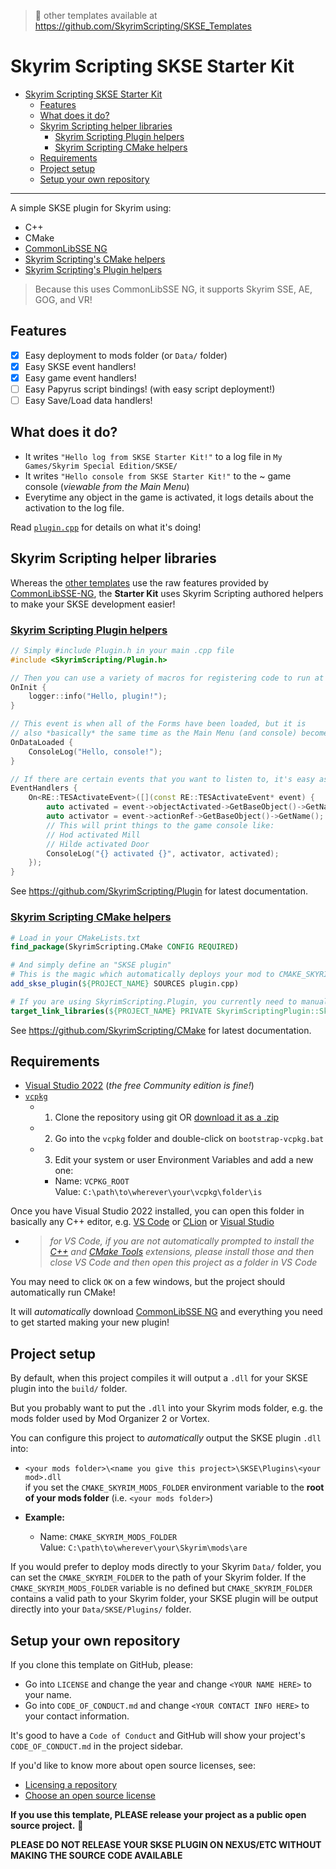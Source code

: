 > 📜 other templates available at https://github.com/SkyrimScripting/SKSE_Templates

# Skyrim Scripting SKSE Starter Kit

- [Skyrim Scripting SKSE Starter Kit](#skyrim-scripting-skse-starter-kit)
  - [Features](#features)
  - [What does it do?](#what-does-it-do)
  - [Skyrim Scripting helper libraries](#skyrim-scripting-helper-libraries)
    - [Skyrim Scripting Plugin helpers](#skyrim-scripting-plugin-helpers)
    - [Skyrim Scripting CMake helpers](#skyrim-scripting-cmake-helpers)
  - [Requirements](#requirements)
  - [Project setup](#project-setup)
  - [Setup your own repository](#setup-your-own-repository)

---

A simple SKSE plugin for Skyrim using:

- C++
- CMake
- [CommonLibSSE NG](https://github.com/CharmedBaryon/CommonLibSSE-NG)
- [Skyrim Scripting's CMake helpers](https://github.com/SkyrimScripting/CMake)
- [Skyrim Scripting's Plugin helpers](https://github.com/SkyrimScripting/Plugin)

> Because this uses CommonLibSSE NG, it supports Skyrim SSE, AE, GOG, and VR!


## Features

- [x] Easy deployment to mods folder (or `Data/` folder)
- [x] Easy SKSE event handlers!
- [x] Easy game event handlers!
- [ ] Easy Papyrus script bindings! (with easy script deployment!)
- [ ] Easy Save/Load data handlers!

## What does it do?

- It writes `"Hello log from SKSE Starter Kit!"` to a log file in `My Games/Skyrim Special Edition/SKSE/`
- It writes `"Hello console from SKSE Starter Kit!"` to the ~ game console (_viewable from the Main Menu_)
- Everytime any object in the game is activated, it logs details about the activation to the log file.

Read [`plugin.cpp`](plugin.cpp) for details on what it's doing!

## Skyrim Scripting helper libraries

Whereas the [other templates](https://github.com/SkyrimScripting/SKSE_Templates) use the raw features provided by [CommonLibSSE-NG](https://github.com/CharmedBaryon/CommonLibSSE-NG), the **Starter Kit** uses Skyrim Scripting authored helpers to make your SKSE development easier!

### [Skyrim Scripting Plugin helpers](https://github.com/skyrimScripting/Plugin)

```cpp
// Simply #include Plugin.h in your main .cpp file
#include <SkyrimScripting/Plugin.h>

// Then you can use a variety of macros for registering code to run at different points
OnInit {
    logger::info("Hello, plugin!");
}

// This event is when all of the Forms have been loaded, but it is
// also *basically* the same time as the Main Menu (and console) become ready
OnDataLoaded {
    ConsoleLog("Hello, console!");
}

// If there are certain events that you want to listen to, it's easy as well:
EventHandlers {
    On<RE::TESActivateEvent>([](const RE::TESActivateEvent* event) {
        auto activated = event->objectActivated->GetBaseObject()->GetName();
        auto activator = event->actionRef->GetBaseObject()->GetName();
        // This will print things to the game console like:
        // Hod activated Mill
        // Hilde activated Door
        ConsoleLog("{} activated {}", activator, activated);
    });
}
```

See https://github.com/SkyrimScripting/Plugin for latest documentation.

### [Skyrim Scripting CMake helpers](https://github.com/SkyrimScripting/CMake)

```cmake
# Load in your CMakeLists.txt
find_package(SkyrimScripting.CMake CONFIG REQUIRED)

# And simply define an "SKSE plugin"
# This is the magic which automatically deploys your mod to CMAKE_SKYRIM_MODS_FOLDER
add_skse_plugin(${PROJECT_NAME} SOURCES plugin.cpp)

# If you are using SkyrimScripting.Plugin, you currently need to manually link that:
target_link_libraries(${PROJECT_NAME} PRIVATE SkyrimScriptingPlugin::SkyrimScripting.Plugin)
```

See https://github.com/SkyrimScripting/CMake for latest documentation.

## Requirements

- [Visual Studio 2022](https://visualstudio.microsoft.com/) (_the free Community edition is fine!_)
- [`vcpkg`](https://github.com/microsoft/vcpkg)
  - 1. Clone the repository using git OR [download it as a .zip](https://github.com/microsoft/vcpkg/archive/refs/heads/master.zip)
  - 2. Go into the `vcpkg` folder and double-click on `bootstrap-vcpkg.bat`
  - 3. Edit your system or user Environment Variables and add a new one:
    - Name: `VCPKG_ROOT`  
      Value: `C:\path\to\wherever\your\vcpkg\folder\is`

Once you have Visual Studio 2022 installed, you can open this folder in basically any C++ editor, e.g. [VS Code](https://code.visualstudio.com/) or [CLion](https://www.jetbrains.com/clion/) or [Visual Studio](https://visualstudio.microsoft.com/)
- > _for VS Code, if you are not automatically prompted to install the [C++](https://marketplace.visualstudio.com/items?itemName=ms-vscode.cpptools) and [CMake Tools](https://marketplace.visualstudio.com/items?itemName=ms-vscode.cmake-tools) extensions, please install those and then close VS Code and then open this project as a folder in VS Code_

You may need to click `OK` on a few windows, but the project should automatically run CMake!

It will _automatically_ download [CommonLibSSE NG](https://github.com/CharmedBaryon/CommonLibSSE-NG) and everything you need to get started making your new plugin!

## Project setup

By default, when this project compiles it will output a `.dll` for your SKSE plugin into the `build/` folder.

But you probably want to put the `.dll` into your Skyrim mods folder, e.g. the mods folder used by Mod Organizer 2 or Vortex.

You can configure this project to _automatically_ output the SKSE plugin `.dll` into:
- `<your mods folder>\<name you give this project>\SKSE\Plugins\<your mod>.dll`  
  if you set the `CMAKE_SKYRIM_MODS_FOLDER` environment variable to the **root of your mods folder** (i.e. `<your mods folder>`)

- **Example:**
    - Name: `CMAKE_SKYRIM_MODS_FOLDER`  
      Value: `C:\path\to\wherever\your\Skyrim\mods\are`

If you would prefer to deploy mods directly to your Skyrim `Data/` folder, you can set the `CMAKE_SKYRIM_FOLDER` to the path of your Skyrim folder. If the `CMAKE_SKYRIM_MODS_FOLDER` variable is no defined but `CMAKE_SKYRIM_FOLDER` contains a valid path to your Skyrim folder, your SKSE plugin will be output directly into your `Data/SKSE/Plugins/` folder. 

## Setup your own repository

If you clone this template on GitHub, please:

- Go into `LICENSE` and change the year and change `<YOUR NAME HERE>` to your name.
- Go into `CODE_OF_CONDUCT.md` and change `<YOUR CONTACT INFO HERE>` to your contact information.

It's good to have a `Code of Conduct` and GitHub will show your project's `CODE_OF_CONDUCT.md` in the project sidebar.

If you'd like to know more about open source licenses, see:
- [Licensing a repository](https://docs.github.com/en/repositories/managing-your-repositorys-settings-and-features/customizing-your-repository/licensing-a-repository)
- [Choose an open source license](https://choosealicense.com/)

**If you use this template, PLEASE release your project as a public open source project.** 💖

**PLEASE DO NOT RELEASE YOUR SKSE PLUGIN ON NEXUS/ETC WITHOUT MAKING THE SOURCE CODE AVAILABLE**
